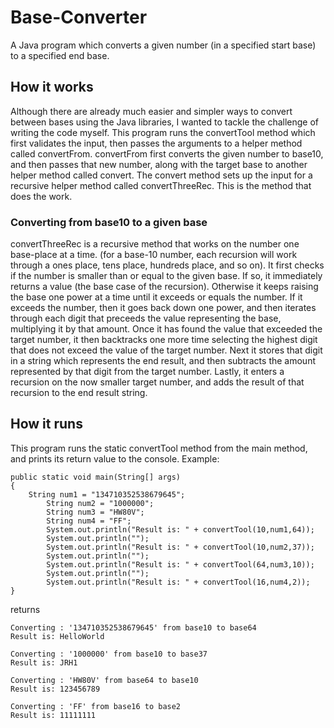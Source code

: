 # Base-Converter
A Java program which converts a given number (in a specified start base) to a specified end base.

## How it works

Although there are already much easier and simpler ways to convert between bases using the Java libraries, I wanted to tackle the challenge of writing the code myself. This program runs the convertTool method which first validates the input, then passes the arguments to a helper method called convertFrom. convertFrom first converts the given number to base10, and then passes that new number, along with the target base to another helper method called convert. The convert method sets up the input for a recursive helper method called convertThreeRec. This is the method that does the work.

### Converting from base10 to a given base

convertThreeRec is a recursive method that works on the number one base-place at a time. (for a base-10 number, each recursion will work through a ones place, tens place, hundreds place, and so on). It first checks if the number is smaller than or equal to the given base. If so, it immediately returns a value (the base case of the recursion). Otherwise it keeps raising the base one power at a time until it exceeds or equals the number. If it exceeds the number, then it goes back down one power, and then iterates through each digit that preceeds the value representing the base, multiplying it by that amount. Once it has found the value that exceeded the target number, it then backtracks one more time selecting the highest digit that does not exceed the value of the target number. Next it stores that digit in a string which represents the end result, and then subtracts the amount represented by that digit from the target number. Lastly, it enters a recursion on the now smaller target number, and adds the result of that recursion to the end result string.

## How it runs

This program runs the static convertTool method from the main method, and prints its return value to the console. Example:

```
public static void main(String[] args)
{
    String num1 = "134710352538679645";
		String num2 = "1000000";
		String num3 = "HW80V";
		String num4 = "FF";
		System.out.println("Result is: " + convertTool(10,num1,64));
		System.out.println("");
		System.out.println("Result is: " + convertTool(10,num2,37));
		System.out.println("");
		System.out.println("Result is: " + convertTool(64,num3,10));
		System.out.println("");
		System.out.println("Result is: " + convertTool(16,num4,2));
}
```

returns

```
Converting : '134710352538679645' from base10 to base64
Result is: HelloWorld

Converting : '1000000' from base10 to base37
Result is: JRH1

Converting : 'HW80V' from base64 to base10
Result is: 123456789

Converting : 'FF' from base16 to base2
Result is: 11111111
```

    


